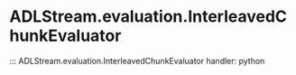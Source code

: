 # ADLStream.evaluation.InterleavedChunkEvaluator

::: ADLStream.evaluation.InterleavedChunkEvaluator
    handler: python
